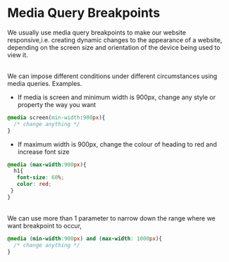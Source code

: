 # Media Query Breakpoints
<div>
  We usually use media query breakpoints to make our website responsive,i.e. creating dynamic changes to the appearance of a website, depending on the screen size and orientation of the device being used to view it.
</div>

<br/>

We can impose different conditions under different circumstances using media queries. Examples.
  
* If media is screen and minimum width is 900px, change any style or property the way you want
  
``` css
@media screen(min-width:900px){
  /* change anything */
}
```
  
* If maximum width is 900px, change the colour of heading to red and increase font size

``` css
@media (max-width:900px){
  h1{
   font-size: 60%;
   color: red;
 }
}
```

<br/>
We can use more than 1 parameter to narrow down the range where we want breakpoint to occur,

``` css
@media (min-width:900px) and (max-width: 1000px){
  /* change anything */
}
```
